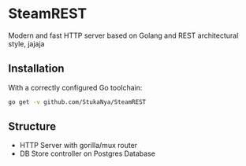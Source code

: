 # SteamREST
Modern and fast HTTP server based on Golang and REST architectural style, jajaja

## Installation
With a correctly configured Go toolchain:
```bash
go get -v github.com/StukaNya/SteamREST
```

## Structure
* HTTP Server with gorilla/mux router
* DB Store controller on Postgres Database
